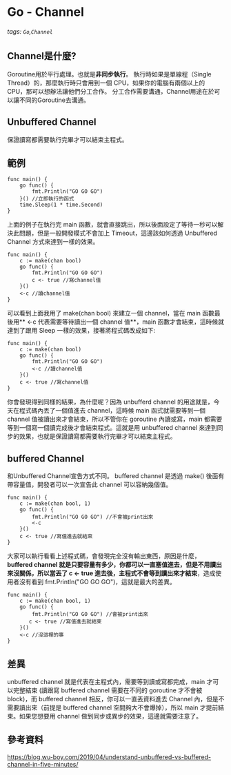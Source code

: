 # Go - Channel
###### tags: `Go`,`Channel`
## Channel是什麼?
Goroutine用於平行處理。也就是**非同步執行**。
執行時如果是單線程（Single Thread）的，那麼執行時只會用到一個 CPU，如果你的電腦有兩個以上的 CPU，那可以想辦法讓他們分工合作。
分工合作需要溝通，Channel用途在於可以讓不同的Goroutine去溝通。
## Unbuffered Channel
保證讀寫都需要執行完畢才可以結束主程式。
## 範例
```go=
func main() {
    go func() {
        fmt.Println("GO GO GO")
    }() //立即執行的函式
    time.Sleep(1 * time.Second)
}
```
上面的例子在執行完 main 函數，就會直接跳出，所以後面設定了等待一秒可以解決此問題，但是一般開發模式不會加上 Timeout，這邊該如何透過 Unbuffered Channel 方式來達到一樣的效果。
```go=
func main() {
    c := make(chan bool) 
    go func() {
        fmt.Println("GO GO GO")
        c <- true //寫channel值
    }()
    <-c //讀channel值
}
```
可以看到上面我用了 make(chan bool) 來建立一個 channel，當在 main 函數最後用** <-c 代表需要等待讀出一個 channel 值**，main 函數才會結束，這時候就達到了跟用 Sleep 一樣的效果，接著將程式碼改成如下:
```go=
func main() {
    c := make(chan bool)
    go func() {
        fmt.Println("GO GO GO")
        <-c //讀channel值
    }()
    c <- true //寫channel值
}
```
你會發現得到同樣的結果，為什麼呢？因為 unbufferd channel 的用途就是，今天在程式碼內丟了一個值進去 channel，這時候 main 函式就需要等到一個 channel 值被讀出來才會結束，所以不管你在 goroutine 內讀或寫，main 都需要等到一個寫一個讀完成後才會結束程式。這就是用 unbuffered channel 來達到同步的效果，也就是保證讀寫都需要執行完畢才可以結束主程式。

## buffered Channel
和Unbuffered Channel宣告方式不同。
buffered channel 是透過 make() 後面有帶容量值，開發者可以一次宣告此 channel 可以容納幾個值。
```go=
func main() {
    c := make(chan bool, 1)
    go func() {
        fmt.Println("GO GO GO") //不會被print出來
        <-c
    }()
    c <- true //寫值進去就結束 
}
```
大家可以執行看看上述程式碼，會發現完全沒有輸出東西，原因是什麼，**buffered channel 就是只要容量有多少，你都可以一直塞值進去，但是不用讀出來沒關係，所以當丟了 c <- true 進去後，主程式不會等到讀出來才結束**，造成使用者沒有看到 fmt.Println("GO GO GO")，這就是最大的差異。

```go=
func main() {
    c := make(chan bool, 1)
    go func() {
        fmt.Println("GO GO GO") //會被print出來
       c <- true //寫值進去就結束 
    }()
    <-c //沒這裡的事
} 
```
## 差異
unbuffered channel 就是代表在主程式內，需要等到讀或寫都完成，main 才可以完整結束 (讀跟寫 buffered channel 需要在不同的 goroutine 才不會被 block)，而 buffered channel 相反，你可以一直丟資料進去 Channel 內，但是不需要讀出來（前提是 buffered channel 空間夠大不會爆掉），所以 main 才提前結束。如果您想要用 channel 做到同步或異步的效果，這邊就需要注意了。

## 參考資料
https://blog.wu-boy.com/2019/04/understand-unbuffered-vs-buffered-channel-in-five-minutes/